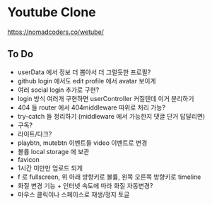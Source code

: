# Youtube Clone

https://nomadcoders.co/wetube/

## To Do

- userData 에서 정보 더 뽑아서 더 그럴듯한 프로필?
- github login 에서도 edit profile 에서 avatar 보이게
- 여러 social login 추가로 구현?
- login 방식 여러개 구현하면 userController 커질텐데 이거 분리하기
- 404 들 router 에서 404middleware 따위로 처리 가능?
- try-catch 들 정리하기 (middleware 에서 가능한지 댓글 단거 답달리면)
- 구독?
- 라이트/다크?
- playbtn, mutebtn 이벤트들 video 이벤트로 변경
- 볼륨 local storage 에 보관
- favicon
- 1시간 미만만 업로드 되게
- f 로 fullscreen, 위 아래 방향키로 볼륨, 왼쪽 오른쪽 방향키로 timeline
- 화질 변경 기능 + 인터넷 속도에 따라 화질 자동변경?
- 마우스 클릭이나 스페이스로 재생/정지 토글
